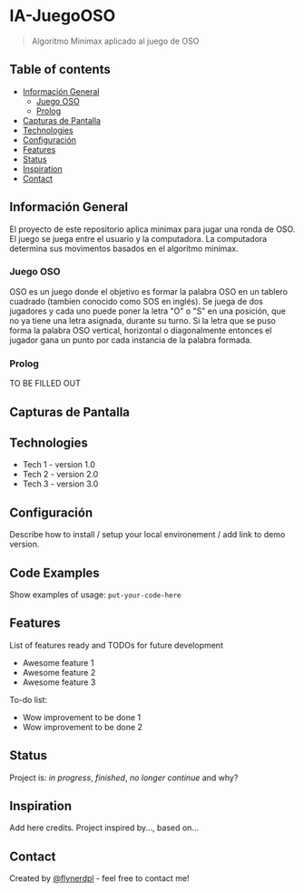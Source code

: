 # IA-JuegoOSO
 > Algoritmo Minimax aplicado al juego de OSO

## Table of contents
* [Información General](#información-general)
  * [Juego OSO](#juego-oso)
  * [Prolog](#prolog)
* [Capturas de Pantalla](#capturas-de-pantalla)
* [Technologies](#technologies)
* [Configuración](#configuración)
* [Features](#features)
* [Status](#status)
* [Inspiration](#inspiration)
* [Contact](#contact)

## Información General
El proyecto de este repositorio aplica minimax para jugar una ronda de OSO. El juego se juega entre el usuario y la computadora. La computadora determina sus movimentos basados en el algoritmo minimax. 

### Juego OSO
OSO es un juego donde el objetivo es formar la palabra OSO en un tablero cuadrado (tambien conocido como SOS en inglés). Se juega de dos jugadores y cada uno puede poner la letra "O" o "S" en una posición, que no ya tiene una letra asignada, durante su turno. Si la letra que se puso forma la palabra OSO vertical, horizontal o diagonalmente entonces el jugador gana un punto por cada instancia de la palabra formada. 

### Prolog
TO BE FILLED OUT

## Capturas de Pantalla


## Technologies
* Tech 1 - version 1.0
* Tech 2 - version 2.0
* Tech 3 - version 3.0

## Configuración
Describe how to install / setup your local environement / add link to demo version.

## Code Examples
Show examples of usage:
`put-your-code-here`

## Features
List of features ready and TODOs for future development
* Awesome feature 1
* Awesome feature 2
* Awesome feature 3

To-do list:
* Wow improvement to be done 1
* Wow improvement to be done 2

## Status
Project is: _in progress_, _finished_, _no longer continue_ and why?

## Inspiration
Add here credits. Project inspired by..., based on...

## Contact
Created by [@flynerdpl](https://www.flynerd.pl/) - feel free to contact me!
